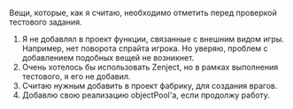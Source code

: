  Вещи, которые, как я считаю, необходимо отметить перед проверкой тестового задания. 
1) Я не добавлял в проект функции, связанные с внешним видом игры. Например, нет поворота спрайта игрока. Но уверяю, проблем с добавлением подобных вещей не возникнет.
2) Очень хотелось бы использовать Zenject, но в рамках выполнения тестового, я его не добавил.
3) Считаю нужным добавить в проект фабрику, для создания врагов.
4) Добавлю свою реализацию objectPool'а, если продолжу работу.
